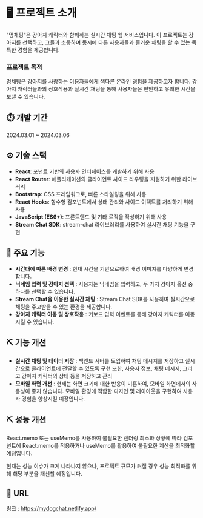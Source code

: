 # 🖥️ 프로젝트 소개
"멍채팅"은 강아지 캐릭터와 함께하는 실시간 채팅 웹 서비스입니다. 이 프로젝트는 강아지를 선택하고, 그들과 소통하며 동시에 다른 사용자들과 즐거운 채팅을 할 수 있는 독특한 경험을 제공합니다.

### 프로젝트 목적
멍채팅은 강아지를 사랑하는 이용자들에게 색다른 온라인 경험을 제공하고자 합니다. 강아지 캐릭터들과의 상호작용과 실시간 채팅을 통해 사용자들은 편안하고 유쾌한 시간을 보낼 수 있습니다.
 
## ⏱️ 개발 기간
2024.03.01 ~ 2024.03.06

## ⚙️ 기술 스택
- **React**: 포넌트 기반의 사용자 인터페이스를 개발하기 위해 사용
- **React Router**: 애플리케이션의 클라이언트 사이드 라우팅을 지원하기 위한 라이브러리
- **Bootstrap**: CSS 프레임워크로, 빠른 스타일링을 위해 사용
- **React Hooks**: 함수형 컴포넌트에서 상태 관리와 사이드 이펙트를 처리하기 위해 사용
- **JavaScript (ES6+)**: 프론트엔드 및 기타 로직을 작성하기 위해 사용
- **Stream Chat SDK**: stream-chat 라이브러리를 사용하여 실시간 채팅 기능을 구현

## 🚀 주요 기능
- **시간대에 따른 배경 변경** : 현재 시간을 기반으로하여 배경 이미지를 다양하게 변경합니다.
- **닉네임 입력 및 강아지 선택** : 사용자는 닉네임을 입력하고, 두 가지 강아지 옵션 중 하나를 선택할 수 있습니다.
- **Stream Chat을 이용한 실시간 채팅** : Stream Chat SDK를 사용하여 실시간으로 채팅을 주고받을 수 있는 환경을 제공합니다.
- **강아지 캐릭터 이동 및 상호작용** : 키보드 입력 이벤트를 통해 강아지 캐릭터를 이동시킬 수 있습니다.

## ⛏️ 기능 개선
- **실시간 채팅 및 데이터 저장** : 백엔드 서버를 도입하여 채팅 메시지를 저장하고 실시간으로 클라이언트에 전달할 수 있도록 구현 또한, 사용자 정보, 채팅 메시지, 그리고 강아지 캐릭터의 상태 등을 저장하고 관리
- **모바일 화면 개선** : 현재는 화면 크기에 대한 반응이 미흡하여, 모바일 화면에서의 사용성이 좋지 않습니다. 모바일 환경에 적합한 디자인 및 레이아웃을 구현하여 사용자 경험을 향상시킬 예정입니다.


## ⛏️ 성능 개선
React.memo 또는 useMemo를 사용하여 불필요한 렌더링 최소화
상황에 따라 컴포넌트에 React.memo를 적용하거나 useMemo를 활용하여 불필요한 계산을 최적화할 예정입니다.

현재는 성능 이슈가 크게 나타나지 않으나, 프로젝트 규모가 커질 경우 성능 최적화를 위해 해당 부분을 개선할 예정입니다.


## 🔗 URL
링크 : <https://mydogchat.netlify.app/>

